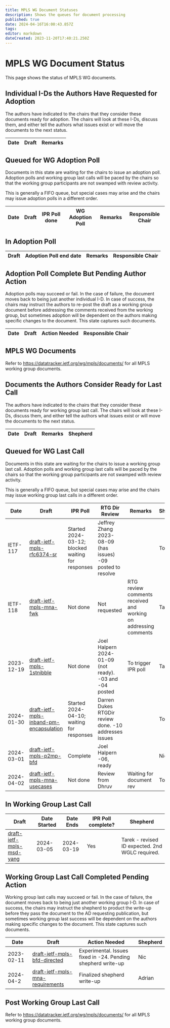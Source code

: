 ```yaml
---
title: MPLS WG Document Statuses
description: Shows the queues for document processing
published: true
date: 2024-04-16T16:00:43.857Z
tags: 
editor: markdown
dateCreated: 2023-11-20T17:40:21.250Z
---
```


# MPLS WG Document Status
This page shows the status of MPLS WG documents.

## Individual I-Ds the Authors Have Requested for Adoption

The authors have indicated to the chairs that they consider these documents ready for adoption. The chairs will look at these I-Ds, discuss them, and either tell the authors what issues exist or will move the documents to the next status.

| Date | Draft | Remarks |
| --- | --- | --- | 

## Queued for WG Adoption Poll

Documents in this state are waiting for the chairs to issue an adoption poll. Adoption polls and working group last calls will be paced by the chairs so that the working group participants are not swamped with review activity.

This is generally a FIFO queue, but special cases may arise and the chairs may issue adoption polls in a different order.

| Date | Draft | IPR Poll done | WG Adoption Poll | Remarks | Responsible Chair |
| --- | --- | --- | --- | --- | --- |

## In Adoption Poll

| Draft | Adoption Poll end date | Remarks | Responsible Chair |
| --- | --- | --- | --- |

## Adoption Poll Complete But Pending Author Action

Adoption polls may succeed or fail. In the case of failure, the document moves back to being just another individual I-D. In case of success, the chairs may instruct the authors to re-post the draft as a working group document before addressing the comments received from the working group, but sometimes adoption will be dependent on the authors making specific changes to the document. This state captures such documents.

| Date | Draft | Action Needed | Responsible Chair |
| --- | --- | --- | --- |

## MPLS WG Documents

Refer to https://datatracker.ietf.org/wg/mpls/documents/ for all MPLS working group documents.

## Documents the Authors Consider Ready for Last Call

The authors have indicated to the chairs that they consider these documents ready for working group last call. The chairs will look at these I-Ds, discuss them, and either tell the authors what issues exist or will move the documents to the next status.

| Date | Draft | Remarks | Shepherd |
| --- | --- | --- | --- |

## Queued for WG Last Call

Documents in this state are waiting for the chairs to issue a working group last call. Adoption polls and working group last calls will be paced by the chairs so that the working group participants are not swamped with review activity.

This is generally a FIFO queue, but special cases may arise and the chairs may issue working group last calls in a different order.

| Date | Draft | IPR Poll | RTG Dir Review | Remarks | Shepherd |
| --- | --- | --- | --- | --- | --- |
| IETF-117 | [draft-ietf-mpls-rfc6374-sr](https://datatracker.ietf.org/doc/draft-ietf-mpls-rfc6374-sr/) | Started 2024-03-12; blocked waiting for responses | Jeffrey Zhang 2023-08-09 (has issues) -09 posted to resolve |  | Tony |
| IETF-118 | [draft-ietf-mpls-mna-fwk](https://datatracker.ietf.org/doc/draft-ietf-mpls-mna-fwk/) | Not done  | Not requested | RTG review comments received and working on addressing comments | Tarek |
| 2023-12-19 | [draft-ietf-mpls-1stnibble](https://datatracker.ietf.org/doc/draft-ietf-mpls-1stnibble/) | Not done | Joel Halpern 2024-01-09 (not ready). -03 and -04 posted | To trigger IPR poll | Tarek |
| 2024-01-30 | [draft-ietf-mpls-inband-pm-encapsulation]( https://datatracker.ietf.org/doc/draft-ietf-mpls-inband-pm-encapsulation/) |  Started 2024-04-10; waiting for responses | Darren Dukes RTGDir review done. -10 addresses issues | | Tony |
| 2024-03-01 | [draft-ietf-mpls-p2mp-bfd](https://datatracker.ietf.org/doc/draft-ietf-mpls-p2mp-bfd/) | Complete | Joel Halpern -06, ready |  | Nic |
| 2024-04-02 | [draft-ietf-mpls-mna-usecases](https://datatracker.ietf.org/doc/draft-ietf-mpls-mna-usecases/) | Not done | Review from Dhruv | Waiting for document rev | Tony |

## In Working Group Last Call

| Draft | Date Started | Date Ends | IPR Poll complete? | Shepherd |
|---|---|---|---|---|
| [draft-ietf-mpls-msd-yang](https://datatracker.ietf.org/doc/draft-ietf-mpls-msd-yang/) | 2024-03-05 | 2024-03-19 | Yes | Tarek - revised ID expected. 2nd WGLC required. |


## Working Group Last Call Completed Pending Action

Working group last calls may succeed or fail. In the case of failure, the document moves back to being just another working group I-D. In case of success, the chairs may instruct the shepherd to product the write-up before they pass the document to the AD requesting publication, but sometimes working group last success will be dependent on the authors making specific changes to the document. This state captures such documents.

| Date | Draft | Action Needed | Shepherd |
|---|---|---|---|
| 2023-02-11 | [draft-ietf-mpls-bfd-directed](https://datatracker.ietf.org/doc/draft-ietf-mpls-bfd-directed/) | Experimental. Issues fixed in -24. Pending shepherd write-up | Nic |
| 2024-04-2 | [draft-ietf-mpls-mna-requirements](https://datatracker.ietf.org/doc/draft-ietf-mpls-mna-requirements) | Finalized shepherd write-up | Adrian |


## Post Working Group Last Call

Refer to https://datatracker.ietf.org/wg/mpls/documents/ for all MPLS working group documents.
